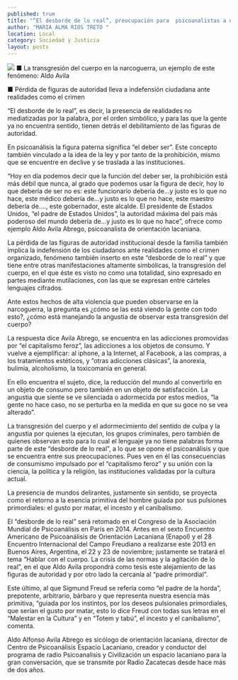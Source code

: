 ```yaml
---
published: true
title: "“El desborde de lo real”, preocupación para  psicoanalistas a nivel mundial: especialista"
author: "MARIA ALMA RIOS TRETO "
location: Local
category: Sociedad y Justicia
layout: posts
---
```


![](http://i.imgur.com/cmw3An0m.jpg)
■ La transgresión del cuerpo en la narcoguerra, un ejemplo de este fenómeno: Aldo Avila

■ Pérdida de figuras de autoridad lleva a indefensión ciudadana ante realidades como el crimen

“El desborde de lo real”, es decir, la presencia de realidades no mediatizadas por la palabra, por el orden simbólico, y para las que la gente ya no encuentra sentido, tienen detrás el debilitamiento de las figuras de autoridad. 

En psicoanálisis la figura paterna significa “el deber ser”. Este concepto también vinculado a la idea de la ley y por tanto de la prohibición, mismo que se encuentre en declive y se traslada a las instituciones. 

“Hoy en día podemos decir que la función del deber ser, la prohibición está más débil que nunca, al grado que podemos usar la figura de decir, hoy lo que debería de ser no es: este funcionario debería de…y justo es lo que no hace, este médico debería de…y justo es lo que no hace, este maestro debería de…., este gobernador, este alcalde. El presidente de Estados Unidos, “el padre de Estados Unidos”,  la autoridad máxima del país más poderoso del mundo debería de…y justo es lo que no hace”, ofrece como ejemplo Aldo Avila Abrego, psicoanalista de orientación lacaniana.

La pérdida de las figuras de autoridad institucional desde la familia también implica la indefensión de los ciudadanos ante realidades como el crimen organizado, fenómeno también inserto en este “desborde de lo real” y que tiene entre otras manifestaciones altamente simbólicas, la transgresión del cuerpo, en el que éste es visto no como una totalidad, sino expresado en partes mediante mutilaciones, con las que se expresan entre cárteles lenguajes cifrados.

Ante estos hechos de alta violencia que pueden observarse en la narcoguerra, la pregunta es ¿cómo se las está viendo la gente con todo esto?, ¿cómo está manejando la angustia de observar esta transgresión del cuerpo? 

La respuesta dice Avila Abrego, se encuentra en las adicciones promovidas por “el capitalismo feroz”, las adicciones a los objetos de consumo. Y vuelve a ejemplificar: al iphone, a la Internet, al Facebook, a las compras, a los tratamientos estéticos, y “otras adicciones clásicas”, la anorexia, bulimia, alcoholismo, la toxicomanía en general.

En ello encuentra el sujeto, dice, la reducción del mundo al convertirlo en un objeto de consumo pero también en un objeto de satisfacción. La angustia que siente se ve silenciada o adormecida por estos medios, “la gente no hace caso, no se perturba en la medida en que su goce no se vea alterado”.

La transgresión del cuerpo y el adormecimiento del sentido de culpa y la angustia por quienes la ejecutan, los grupos criminales, pero también de quienes observan esto para lo cual el lenguaje ya no tiene palabras forma parte de este “desborde de lo real”, a lo que se opone el psicoanálisis y que se encuentra entre sus preocupaciones. Pues ven en él las consecuencias de consumismo impulsado por el “capitalismo feroz” y su unión con la ciencia, la política y la religión, las instituciones validadas por la cultura actual. 

La presencia de mundos delirantes, justamente sin sentido, se proyecta como el retorno a la esencia primitiva del hombre guiada por sus pulsiones primordiales: el gusto por matar, el incesto y el canibalismo. 

El “desborde de lo real” será retomado en el Congreso de la Asociación Mundial de Psicoanálisis en París en 2014. Antes en el sexto Encuentro Americano de Psicoanálisis de Orientación Lacaniana (Enapol) y el 28 Encuentro Internacional del
Campo Freudiano a realizarse este 2013 en Buenos Aires, Argentina, el 22 y 23 de noviembre; justamente se tratará el tema “Hablar con el cuerpo. La crisis de las normas y la agitación de lo real”, en el que Aldo Avila propondrá como tesis este alejamiento de las figuras de autoridad y por otro lado la cercanía al “padre primordial”.

Este último, al que Sigmund Freud se refería como “el padre de la horda”, prepotente, arbitrario, bárbaro y que representa nuestra esencia más primitiva, “guiada por los instintos, por los deseos pulsionales primordiales, que serían el gusto por matar, esto lo dice Freud con todas sus letras en el “Malestar en la Cultura” y en “Totem y tabú”, el incesto y el canibalismo”, comenta.

Aldo Alfonso Avila Abrego es sicólogo de orientación lacaniana, director de Centro de Psicoanálisis Espacio Lacaniano, creador y conductor del programa de radio Psicoanalisis y Civilización un espacio lacaniano para la gran conversación, que se transmite por Radio Zacatecas desde hace más de dos años.
